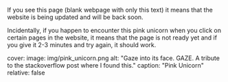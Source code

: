 If you see this page (blank webpage with only this text) it means that the website is being updated and will be back soon.  

Incidentally, if you happen to encounter this pink unicorn when you click on certain pages in the website, it means that the page is not ready yet and if you give it 2-3 minutes and try again, it should work.

cover:
  image: img/pink_unicorn.png
  alt: "Gaze into its face. GAZE. A tribute to the stackoverflow post where I found this."
  caption: "Pink Unicorn"
  relative: false
